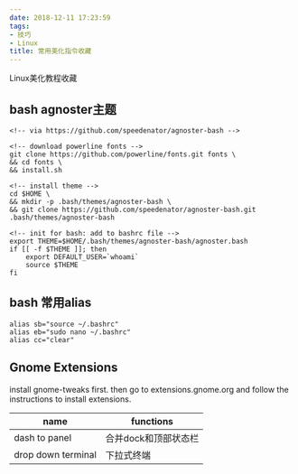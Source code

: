```yaml
---
date: 2018-12-11 17:23:59
tags:
- 技巧
- Linux
title: 常用美化指令收藏
---
```


Linux美化教程收藏

<!-- more -->

## bash agnoster主题

````
<!-- via https://github.com/speedenator/agnoster-bash -->

<!-- download powerline fonts -->
git clone https://github.com/powerline/fonts.git fonts \
&& cd fonts \
&& install.sh

<!-- install theme -->
cd $HOME \
&& mkdir -p .bash/themes/agnoster-bash \
&& git clone https://github.com/speedenator/agnoster-bash.git .bash/themes/agnoster-bash

<!-- init for bash: add to bashrc file -->
export THEME=$HOME/.bash/themes/agnoster-bash/agnoster.bash
if [[ -f $THEME ]]; then
    export DEFAULT_USER=`whoami`
    source $THEME
fi
````

## bash 常用alias

````
alias sb="source ~/.bashrc"
alias eb="sudo nano ~/.bashrc"
alias cc="clear"
````

## Gnome Extensions

install gnome-tweaks first. then go to extensions.gnome.org and follow the instructions to install extensions.

| name | functions |
|-|-|
| dash to panel | 合并dock和顶部状态栏 |
| drop down terminal | 下拉式终端 |